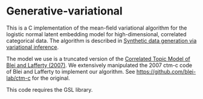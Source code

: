 # Generative-variational

This is a C implementation of the mean-field variational algorithm for the logistic normal latent embedding model for high-dimensional, correlated categorical data. The algorithm is described in <a href="generative_vi.pdf" download>Synthetic data generation via variational inference</a>.

The model we use is a truncated version of the [Correlated Topic Model of Blei and Lafferty (2007)](https://projecteuclid.org/euclid.aoas/1183143727). We extensively manipulated the 2007 ctm-c code of Blei and Lafferty to implement our algorithm. See https://github.com/blei-lab/ctm-c for the original. 

This code requires the GSL library.
